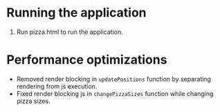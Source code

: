 # Running the application
1. Run pizza.html to run the application.

# Performance optimizations
* Removed render blocking in `updatePositions` function by separating rendering from js execution.
* Fixed render blocking js in `changePizzaSizes` function while changing pizza sizes.
